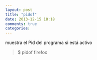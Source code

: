 ```yaml
---
layout: post
title: "pidof"
date: 2013-12-15 18:18
comments: true
categories: 
---
```

muestra el Pid del programa si está activo

>$ pidof firefox

